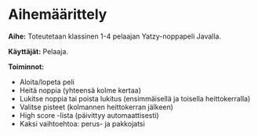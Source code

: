 # Aihemäärittely

**Aihe:** Toteutetaan klassinen 1-4 pelaajan Yatzy-noppapeli Javalla.

**Käyttäjät:** Pelaaja.

**Toiminnot:**
- Aloita/lopeta peli
- Heitä noppia (yhteensä kolme kertaa)
- Lukitse noppia tai poista lukitus (ensimmäisellä ja toisella heittokerralla)
- Valitse pisteet (kolmannen heittokerran jälkeen)
- High score -lista (päivittyy automaattisesti)
- Kaksi vaihtoehtoa: perus- ja pakkojatsi

